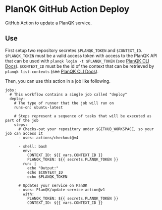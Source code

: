 # PlanQK GitHub Action Deploy 

GitHub Action to update a PlanQK service.

## Use

First setup two repository secretes `$PLANQK_TOKEN` and `$CONTEXT_ID`.
`$PLANQK_TOKEN` must be a valid access token with access to the PlanQK API that can be used with `planqk login -t $PLANQK_TOKEN` (see [PlanQK CLI Docs](https://docs.platform.planqk.de/cli-reference.html#authentication)).
`$CONTEXT_ID` must be the id of the context that can be retrieved by `planqk list-contexts` (see [PlanQK CLI Docs](https://docs.platform.planqk.de/cli-reference.html#planqk-list-contexts)).

Then, you can use this action in a job like following.

```
jobs:
  # This workflow contains a single job called "deploy"
  deploy:
    # The type of runner that the job will run on
    runs-on: ubuntu-latest

    # Steps represent a sequence of tasks that will be executed as part of the job
    steps:
      # Checks-out your repository under $GITHUB_WORKSPACE, so your job can access it
      - uses: actions/checkout@v4

      - shell: bash
        env:
          CONTEXT_ID: ${{ vars.CONTEXT_ID }}
          PLANQK_TOKEN: ${{ secrets.PLANQK_TOKEN }}
        run: |
          echo "Output:"
          echo $CONTEXT_ID
          echo $PLANQK_TOKEN

      # Updates your service on PanQK
      - uses: PlanQK/update-service-action@v1
        with:
          PLANQK_TOKEN: ${{ secrets.PLANQK_TOKEN }}
          CONTEXT_ID: ${{ vars.CONTEXT_ID }}
```
